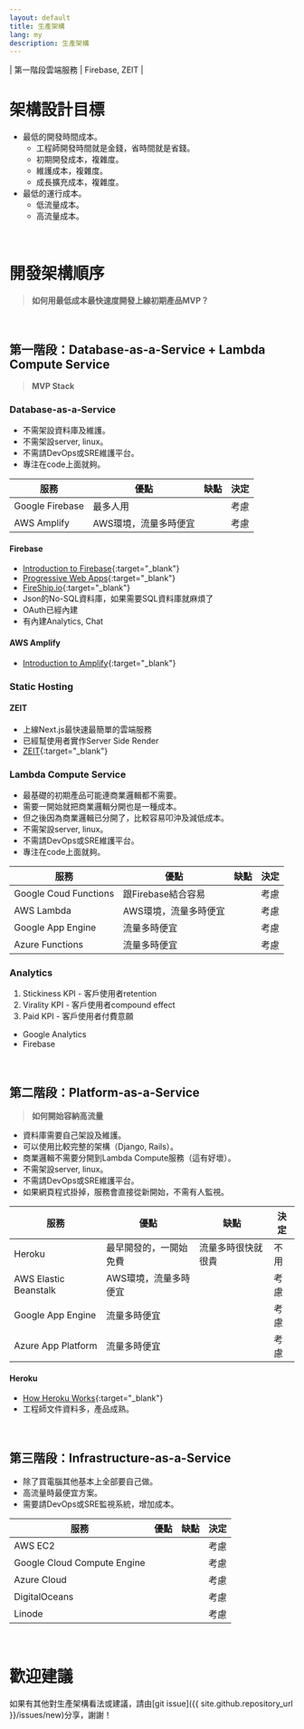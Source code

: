 ```yaml
---
layout: default
title: 生產架構
lang: my
description: 生產架構
---
```




| 第一階段雲端服務 | Firebase, ZEIT |

# 架構設計目標

* 最低的開發時間成本。
	* 工程師開發時間就是金錢，省時間就是省錢。
	* 初期開發成本，複雜度。
	* 維護成本，複雜度。
	* 成長擴充成本，複雜度。
* 最低的運行成本。
	* 低流量成本。
	* 高流量成本。

<br>

# 開發架構順序

> **如何用最低成本最快速度開發上線初期產品MVP？**

<br>

## 第一階段：Database-as-a-Service + Lambda Compute Service

> **MVP Stack**

### Database-as-a-Service

* 不需架設資料庫及維護。
* 不需架設server, linux。
* 不需請DevOps或SRE維護平台。
* 專注在code上面就夠。

| 服務 | 優點 | 缺點 | 決定 |
| --- | --- | --- | --- |
| Google Firebase | 最多人用 |  | 考慮 |
| AWS Amplify | AWS環境，流量多時便宜 | | 考慮 |

#### Firebase

* [Introduction to Firebase](https://hackernoon.com/introduction-to-firebase-218a23186cd7){:target="_blank"}
* [Progressive Web Apps](https://firebase.google.com/docs/projects/pwa){:target="_blank"}
* [FireShip.io](https://fireship.io/){:target="_blank"}
* Json的No-SQL資料庫，如果需要SQL資料庫就麻煩了
* OAuth已經內建
* 有內建Analytics, Chat

#### AWS Amplify

* [Introduction to Amplify](https://aws.amazon.com/amplify/){:target="_blank"}


### Static Hosting

#### ZEIT

* 上線Next.js最快速最簡單的雲端服務
* 已經幫使用者實作Server Side Render
* [ZEIT](https://zeit.co/){:target="_blank"}


### Lambda Compute Service

* 最基礎的初期產品可能連商業邏輯都不需要。
* 需要一開始就把商業邏輯分開也是一種成本。
* 但之後因為商業邏輯已分開了，比較容易叩沖及減低成本。
* 不需架設server, linux。
* 不需請DevOps或SRE維護平台。
* 專注在code上面就夠。

| 服務 | 優點 | 缺點 | 決定 |
| --- | --- | --- | --- |
| Google Coud Functions | 跟Firebase結合容易 |  | 考慮 |
| AWS Lambda | AWS環境，流量多時便宜 | | 考慮 |
| Google App Engine | 流量多時便宜 | | 考慮 |
| Azure Functions | 流量多時便宜 | | 考慮 |

### Analytics

1. Stickiness KPI - 客戶使用者retention
1. Virality KPI - 客戶使用者compound effect
1. Paid KPI - 客戶使用者付費意願

* Google Analytics
* Firebase

<br>

## 第二階段：Platform-as-a-Service

> **如何開始容納高流量**

* 資料庫需要自己架設及維護。
* 可以使用比較完整的架構（Django, Rails）。
* 商業邏輯不需要分開到Lambda Compute服務（這有好壞）。
* 不需架設server, linux。
* 不需請DevOps或SRE維護平台。
* 如果網頁程式掛掉，服務會直接從新開始，不需有人監視。

| 服務 | 優點 | 缺點 | 決定 |
| --- | --- | --- | --- |
| Heroku | 最早開發的，一開始免費 | 流量多時很快就很貴 | 不用 |
| AWS Elastic Beanstalk | AWS環境，流量多時便宜 | | 考慮 |
| Google App Engine | 流量多時便宜 | | 考慮 |
| Azure App Platform | 流量多時便宜 | | 考慮 |

#### Heroku

* [How Heroku Works](https://devcenter.heroku.com/articles/how-heroku-works){:target="_blank"}
* 工程師文件資料多，產品成熟。

<br>

## 第三階段：Infrastructure-as-a-Service

* 除了買電腦其他基本上全部要自己做。
* 高流量時最便宜方案。
* 需要請DevOps或SRE監視系統，增加成本。

| 服務 | 優點 | 缺點 | 決定 |
| --- | --- | --- | --- |
| AWS EC2 | | | 考慮 |
| Google Cloud Compute Engine | | | 考慮 |
| Azure Cloud | | | 考慮 |
| DigitalOceans | | | 考慮 |
| Linode | | | 考慮 |

<br>

# 歡迎建議

如果有其他對生產架構看法或建議，請由[git issue]({{ site.github.repository_url }}/issues/new)分享，謝謝！